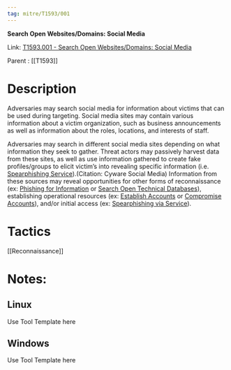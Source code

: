 ```yaml
---
tag: mitre/T1593/001
---
```


**Search Open Websites/Domains: Social Media**

Link: [T1593.001 - Search Open Websites/Domains: Social Media](https://attack.mitre.org/techniques/T1593/001)

Parent : [[T1593]]


# Description

Adversaries may search social media for information about victims that can be used during targeting. Social media sites may contain various information about a victim organization, such as business announcements as well as information about the roles, locations, and interests of staff.

Adversaries may search in different social media sites depending on what information they seek to gather. Threat actors may passively harvest data from these sites, as well as use information gathered to create fake profiles/groups to elicit victim’s into revealing specific information (i.e. [Spearphishing Service](https://attack.mitre.org/techniques/T1598/001)).(Citation: Cyware Social Media) Information from these sources may reveal opportunities for other forms of reconnaissance (ex: [Phishing for Information](https://attack.mitre.org/techniques/T1598) or [Search Open Technical Databases](https://attack.mitre.org/techniques/T1596)), establishing operational resources (ex: [Establish Accounts](https://attack.mitre.org/techniques/T1585) or [Compromise Accounts](https://attack.mitre.org/techniques/T1586)), and/or initial access (ex: [Spearphishing via Service](https://attack.mitre.org/techniques/T1566/003)).

# Tactics


[[Reconnaissance]]


# Notes:

## Linux

Use Tool Template here

## Windows

Use Tool Template here